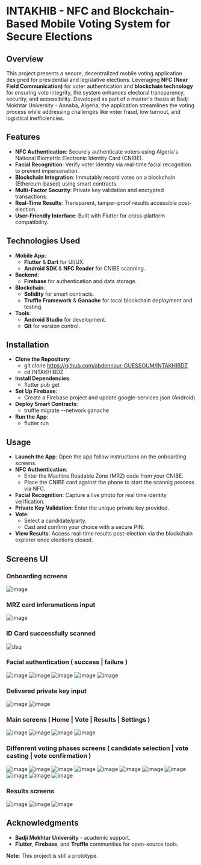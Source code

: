 # INTAKHIB - NFC and Blockchain-Based Mobile Voting System for Secure Elections  

## Overview
This project presents a secure, decentralized mobile voting application designed for presidential and legislative elections. Leveraging **NFC (Near Field Communication)** for voter authentication and **blockchain technology** for ensuring vote integrity, the system enhances electoral transparency, security, and accessibility. Developed as part of a master's thesis at Badji Mokhtar University - Annaba, Algeria, the application streamlines the voting process while addressing challenges like voter fraud, low turnout, and logistical inefficiencies.

## Features
- **NFC Authentication**: Securely authenticate voters using Algeria's National Biometric Electronic Identity Card (CNIBE).
- **Facial Recognition**: Verify voter identity via real-time facial recognition to prevent impersonation.
- **Blockchain Integration**: Immutably record votes on a blockchain (Ethereum-based) using smart contracts.
- **Multi-Factor Security**: Private key validation and encrypted transactions.
- **Real-Time Results**: Transparent, tamper-proof results accessible post-election.
- **User-Friendly Interface**: Built with Flutter for cross-platform compatibility.

## Technologies Used
- **Mobile App**: 
  - **Flutter** & **Dart** for UI/UX.
  - **Android SDK** & **NFC Reader** for CNIBE scanning.
- **Backend**: 
  - **Firebase** for authentication and data storage.
- **Blockchain**: 
  - **Solidity** for smart contracts.
  - **Truffle Framework** & **Ganache** for local blockchain deployment and testing.
- **Tools**: 
  - **Android Studio** for development.
  - **Git** for version control.

## Installation
- **Clone the Repository**:
  - git clone https://github.com/abdennour-GUESSOUM/INTAKHIBDZ
  - cd INTAKHIBDZ
- **Install Dependencies**:
  - flutter pub get
- **Set Up Firebase**:
   - Create a Firebase project and update google-services.json (Android)
- **Deploy Smart Contracts**:
  - truffle migrate --network ganache
- **Run the App**:
  - flutter run

## Usage
- **Launch the App**: Open the app follow instructions on the onboarding screens.
- **NFC Authentication**:
  - Enter the Machine Readable Zone (MRZ) code from your CNIBE.
  - Place the CNIBE card against the phone to  start the scannig process via NFC.
- **Facial Recognition**: Capture a live photo for real time identity verification.
- **Private Key Validation**: Enter the unique private key provided.
- **Vote**:
  - Select a candidate/party.
  - Cast and confirm your choice with a secure PIN.
- **View Results**: Access real-time results post-election via the blockchain explorer once elections closed.


## Screens UI
### Onboarding screens
![image](https://github.com/user-attachments/assets/78ac1ad9-9ce2-466d-84aa-cde46aadd89c)
### MRZ card inforamations input
![image](https://github.com/user-attachments/assets/6c5d1470-8276-431d-a0b4-fbadd636cd88)
### ID Card successfully scanned
![dsq](https://github.com/user-attachments/assets/cfdab863-0cf7-48ed-a78d-4ba2d5caf679)
### Facial authentication ( success | failure )
![image](https://github.com/user-attachments/assets/8325c514-3903-40a1-b9e5-169955c8caba)
![image](https://github.com/user-attachments/assets/81d2079c-d302-4756-8b17-2d11a1a2cbb4)
![image](https://github.com/user-attachments/assets/fac73c09-9344-4f0a-82df-a2e3bfa2a3a1)
![image](https://github.com/user-attachments/assets/5f35ef16-5afb-47d5-944d-abcb2bceabba)
![image](https://github.com/user-attachments/assets/c7d5e2a9-41c1-4edc-b4f1-223a1f75cd20)
### Delivered private key input
![image](https://github.com/user-attachments/assets/a58bfd40-0320-424e-904a-f976c1b62915)
![image](https://github.com/user-attachments/assets/5f6749d8-d9ce-475e-a6a3-015dea9d40a9)
### Main screens ( Home | Vote | Results | Settings )
![image](https://github.com/user-attachments/assets/54fc135f-f6c0-4edb-9d37-7edbcdf8abc8)
![image](https://github.com/user-attachments/assets/817f9445-e090-4f6b-aa67-42bc7ed0e3b0)
![image](https://github.com/user-attachments/assets/643be289-2a8f-40bb-ba2e-30062a4369e4)
![image](https://github.com/user-attachments/assets/2bf218a6-e864-483b-a255-50104dca9022)
### Diffenrent voting phases screens ( candidate selection | vote casting | vote confirmation )
![image](https://github.com/user-attachments/assets/2d2149d7-374f-46c5-8751-6f8f0c474016)
![image](https://github.com/user-attachments/assets/1ad85bbe-9bb1-41e9-9c64-e09062cd656f)
![image](https://github.com/user-attachments/assets/6da4af35-90ee-40a6-8b48-7eae5ccc346f)
![image](https://github.com/user-attachments/assets/412873c4-3b43-4dd3-a824-ea68eadad821)
![image](https://github.com/user-attachments/assets/8f62abf8-f670-49fd-ada5-ebc5050e6df3)
![image](https://github.com/user-attachments/assets/2b900257-6fa6-4e71-ab48-5ea6696e6308)
![image](https://github.com/user-attachments/assets/eaf6d812-f59d-44ed-99e6-fd2f0c833ff2)
![image](https://github.com/user-attachments/assets/9ea36ae6-e2ac-4cf1-a73e-6773641cd623)
![image](https://github.com/user-attachments/assets/7680498c-79c6-4800-80f1-ea82cb8aafe3)
![image](https://github.com/user-attachments/assets/ecc42267-43b8-428d-8844-d09333491d13)
![image](https://github.com/user-attachments/assets/520d835f-011d-4b3a-904e-e5c4a8f7b505)
### Results screens
![image](https://github.com/user-attachments/assets/8298d745-9dbe-4530-bbaf-59a4573aad71)
![image](https://github.com/user-attachments/assets/4ce120c5-b78b-4137-a187-818431e05b79)
![image](https://github.com/user-attachments/assets/20981f34-b538-4b1d-8696-d9543b951ecc)

## Acknowledgments
- **Badji Mokhtar University** - academic support.
- **Flutter**, **Firebase**, and **Truffle** communities for open-source tools.

**Note**: This project is still a prototype.



   
   




   




